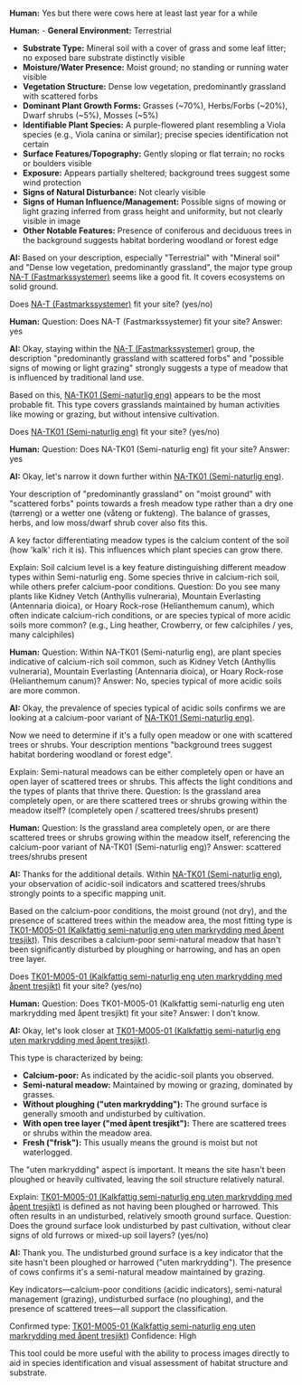 **Human:** Yes but there were cows here at least last year for a while

**Human:** - **General Environment:** Terrestrial  
- **Substrate Type:** Mineral soil with a cover of grass and some leaf litter; no exposed bare substrate distinctly visible  
- **Moisture/Water Presence:** Moist ground; no standing or running water visible  
- **Vegetation Structure:** Dense low vegetation, predominantly grassland with scattered forbs  
- **Dominant Plant Growth Forms:** Grasses (~70%), Herbs/Forbs (~20%), Dwarf shrubs (~5%), Mosses (~5%)  
- **Identifiable Plant Species:** A purple-flowered plant resembling a Viola species (e.g., Viola canina or similar); precise species identification not certain  
- **Surface Features/Topography:** Gently sloping or flat terrain; no rocks or boulders visible  
- **Exposure:** Appears partially sheltered; background trees suggest some wind protection  
- **Signs of Natural Disturbance:** Not clearly visible  
- **Signs of Human Influence/Management:** Possible signs of mowing or light grazing inferred from grass height and uniformity, but not clearly visible in image  
- **Other Notable Features:** Presence of coniferous and deciduous trees in the background suggests habitat bordering woodland or forest edge

**AI:** Based on your description, especially "Terrestrial" with "Mineral soil" and "Dense low vegetation, predominantly grassland", the major type group [NA-T (Fastmarkssystemer)](https://naturinorge.artsdatabanken.no/Naturtype/NiN-3.0/T-C-PE-NA-MB-NA-T) seems like a good fit. It covers ecosystems on solid ground.

Does [NA-T (Fastmarkssystemer)](https://naturinorge.artsdatabanken.no/Naturtype/NiN-3.0/T-C-PE-NA-MB-NA-T) fit your site? (yes/no)

**Human:** Question: Does NA-T (Fastmarkssystemer) fit your site? 
Answer: yes

**AI:** Okay, staying within the [NA-T (Fastmarkssystemer)](https://naturinorge.artsdatabanken.no/Naturtype/NiN-3.0/T-C-PE-NA-MB-NA-T) group, the description "predominantly grassland with scattered forbs" and "possible signs of mowing or light grazing" strongly suggests a type of meadow that is influenced by traditional land use.

Based on this, [NA-TK01 (Semi-naturlig eng)](https://naturinorge.artsdatabanken.no/Naturtype/NiN-3.0/T-C-PE-NA-MB-A-TK01) appears to be the most probable fit. This type covers grasslands maintained by human activities like mowing or grazing, but without intensive cultivation.

Does [NA-TK01 (Semi-naturlig eng)](https://naturinorge.artsdatabanken.no/Naturtype/NiN-3.0/T-C-PE-NA-MB-A-TK01) fit your site? (yes/no)

**Human:** Question: Does NA-TK01 (Semi-naturlig eng) fit your site? 
Answer: yes

**AI:** Okay, let's narrow it down further within [NA-TK01 (Semi-naturlig eng)](https://naturinorge.artsdatabanken.no/Naturtype/NiN-3.0/T-C-PE-NA-MB-A-TK01).

Your description of "predominantly grassland" on "moist ground" with "scattered forbs" points towards a fresh meadow type rather than a dry one (tørreng) or a wetter one (våteng or fukteng). The balance of grasses, herbs, and low moss/dwarf shrub cover also fits this.

A key factor differentiating meadow types is the calcium content of the soil (how 'kalk' rich it is). This influences which plant species can grow there.

Explain: Soil calcium level is a key feature distinguishing different meadow types within Semi-naturlig eng. Some species thrive in calcium-rich soil, while others prefer calcium-poor conditions.
Question: Do you see many plants like Kidney Vetch (Anthyllis vulneraria), Mountain Everlasting (Antennaria dioica), or Hoary Rock-rose (Helianthemum canum), which often indicate calcium-rich conditions, or are species typical of more acidic soils more common? (e.g., Ling heather, Crowberry, or few calciphiles / yes, many calciphiles)

**Human:** Question: Within NA-TK01 (Semi-naturlig eng), are plant species indicative of calcium-rich soil common, such as Kidney Vetch (Anthyllis vulneraria), Mountain Everlasting (Antennaria dioica), or Hoary Rock-rose (Helianthemum canum)? 
Answer: No, species typical of more acidic soils are more common.

**AI:** Okay, the prevalence of species typical of acidic soils confirms we are looking at a calcium-poor variant of [NA-TK01 (Semi-naturlig eng)](https://naturinorge.artsdatabanken.no/Naturtype/NiN-3.0/T-C-PE-NA-MB-A-TK01).

Now we need to determine if it's a fully open meadow or one with scattered trees or shrubs. Your description mentions "background trees suggest habitat bordering woodland or forest edge".

Explain: Semi-natural meadows can be either completely open or have an open layer of scattered trees or shrubs. This affects the light conditions and the types of plants that thrive there.
Question: Is the grassland area completely open, or are there scattered trees or shrubs growing within the meadow itself? (completely open / scattered trees/shrubs present)

**Human:** Question: Is the grassland area completely open, or are there scattered trees or shrubs growing within the meadow itself, referencing the calcium-poor variant of NA-TK01 (Semi-naturlig eng)? 
Answer: scattered trees/shrubs present

**AI:** Thanks for the additional details. Within [NA-TK01 (Semi-naturlig eng)](https://naturinorge.artsdatabanken.no/Naturtype/NiN-3.0/T-C-PE-NA-MB-A-TK01), your observation of acidic-soil indicators and scattered trees/shrubs strongly points to a specific mapping unit.

Based on the calcium-poor conditions, the moist ground (not dry), and the presence of scattered trees within the meadow area, the most fitting type is [TK01-M005-01 (Kalkfattig semi-naturlig eng uten markrydding med åpent tresjikt)](https://naturinorge.artsdatabanken.no/Naturtype/NiN-3.0/T-C-PE-NA-MB-TK01-M005-01). This describes a calcium-poor semi-natural meadow that hasn't been significantly disturbed by ploughing or harrowing, and has an open tree layer.

Does [TK01-M005-01 (Kalkfattig semi-naturlig eng uten markrydding med åpent tresjikt)](https://naturinorge.artsdatabanken.no/Naturtype/NiN-3.0/T-C-PE-NA-MB-TK01-M005-01) fit your site? (yes/no)

**Human:** Question: Does TK01-M005-01 (Kalkfattig semi-naturlig eng uten markrydding med åpent tresjikt) fit your site? 
Answer: I don't know.

**AI:** Okay, let's look closer at [TK01-M005-01 (Kalkfattig semi-naturlig eng uten markrydding med åpent tresjikt)](https://naturinorge.artsdatabanken.no/Naturtype/NiN-3.0/T-C-PE-NA-MB-TK01-M005-01).

This type is characterized by being:
-   **Calcium-poor:** As indicated by the acidic-soil plants you observed.
-   **Semi-natural meadow:** Maintained by mowing or grazing, dominated by grasses.
-   **Without ploughing ("uten markrydding"):** The ground surface is generally smooth and undisturbed by cultivation.
-   **With open tree layer ("med åpent tresjikt"):** There are scattered trees or shrubs within the meadow area.
-   **Fresh ("frisk"):** This usually means the ground is moist but not waterlogged.

The "uten markrydding" aspect is important. It means the site hasn't been ploughed or heavily cultivated, leaving the soil structure relatively natural.

Explain: [TK01-M005-01 (Kalkfattig semi-naturlig eng uten markrydding med åpent tresjikt)](https://naturinorge.artsdatabanken.no/Naturtype/NiN-3.0/T-C-PE-NA-MB-TK01-M005-01) is defined as not having been ploughed or harrowed. This often results in an undisturbed, relatively smooth ground surface.
Question: Does the ground surface look undisturbed by past cultivation, without clear signs of old furrows or mixed-up soil layers? (yes/no)

**AI:** Thank you. The undisturbed ground surface is a key indicator that the site hasn't been ploughed or harrowed ("uten markrydding"). The presence of cows confirms it's a semi-natural meadow maintained by grazing.

Key indicators—calcium-poor conditions (acidic indicators), semi-natural management (grazing), undisturbed surface (no ploughing), and the presence of scattered trees—all support the classification.

Confirmed type: [TK01-M005-01 (Kalkfattig semi-naturlig eng uten markrydding med åpent tresjikt)](https://naturinorge.artsdatabanken.no/Naturtype/NiN-3.0/T-C-PE-NA-MB-TK01-M005-01)
Confidence: High

This tool could be more useful with the ability to process images directly to aid in species identification and visual assessment of habitat structure and substrate.
